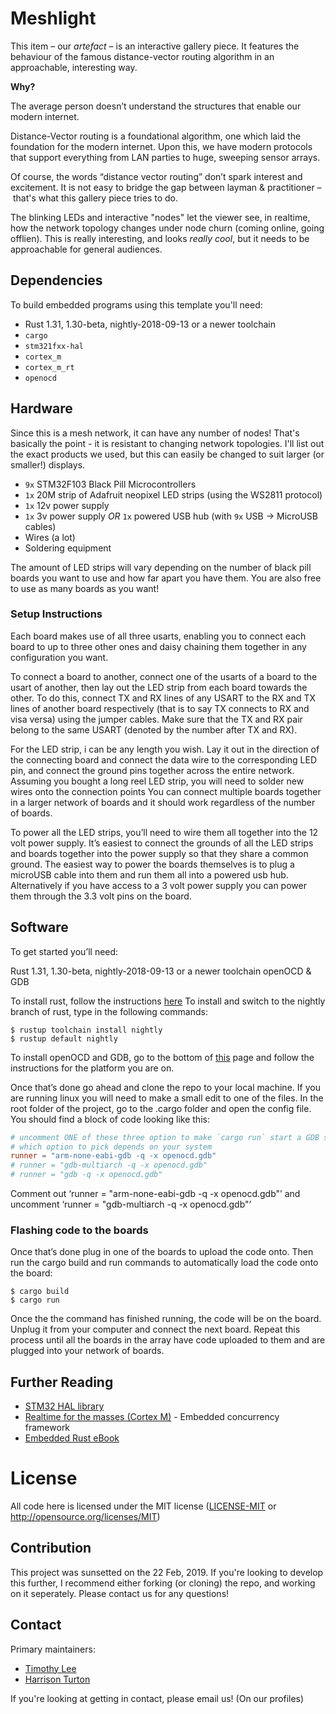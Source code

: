 # Meshlight

This item – our *artefact* – is an interactive gallery piece. It features the behaviour of the famous distance-vector routing algorithm in an approachable, interesting way.

**Why?**

The average person doesn’t understand the structures that enable our modern internet.

Distance-Vector routing is a foundational algorithm, one which laid the foundation for the modern internet. Upon this, we have modern protocols that support everything from LAN parties to huge, sweeping sensor arrays.

Of course, the words “distance vector routing” don’t spark interest and excitement. It is not easy to bridge the gap between layman & practitioner – that's what this gallery piece tries to do.

The blinking LEDs and interactive "nodes" let the viewer see, in realtime, how the network topology changes under node churn (coming online, going offlien). This is really interesting, and looks *really cool*, but it needs to be approachable for general audiences.

## Dependencies

To build embedded programs using this template you'll need:

- Rust 1.31, 1.30-beta, nightly-2018-09-13 or a newer toolchain
- `cargo`
- `stm321fxx-hal`
- `cortex_m`
- `cortex_m_rt`
- `openocd`

## Hardware

Since this is a mesh network, it can have any number of nodes! That's basically the point - it is resistant to changing network topologies. I'll list out the exact products we used, but this can easily be changed to suit larger (or smaller!) displays.

- `9x` STM32F103 Black Pill Microcontrollers
- `1x` 20M strip of Adafruit neopixel LED strips (using the WS2811 protocol)
- `1x` 12v power supply
- `1x` 3v power supply *OR* `1x` powered USB hub (with `9x` USB -> MicroUSB cables)
- Wires (a lot)
- Soldering equipment

The amount of LED strips will vary depending on the number of black pill boards you want to use and how far apart you have them. You are also free to use as many boards as you want!

### Setup Instructions

Each board makes use of all three usarts, enabling you to connect each board to up to three other ones and daisy chaining them together in any configuration you want.

To connect a board to another, connect one of the usarts of a board to the usart of another, then lay out the LED strip from each board towards the other. To do this, connect TX and RX lines of any USART to the RX and TX lines of another board respectively (that is to say TX connects to RX and visa versa) using the jumper cables.
Make sure that the TX and RX pair belong to the same USART (denoted by the number after TX and RX).

For the LED strip, i can be any length you wish. Lay it out in the direction of the connecting board and connect the data wire to the corresponding LED pin, and connect the ground pins together across the entire network. Assuming you bought a long reel LED strip, you will need to solder new wires onto the connection points You can connect multiple boards together in a larger network of boards and it should work regardless of the number of boards.

To power all the LED strips, you’ll need to wire them all together into the 12 volt power supply. It’s easiest to connect the grounds of all the LED strips and boards together into the power supply so that they share a common ground. The easiest way to power the boards themselves is to plug a microUSB cable into them and run them all into a powered usb hub.
Alternatively if you have access to a 3 volt power supply you can power them through the 3.3 volt pins on the board.

## Software

To get started you’ll need: 

Rust 1.31, 1.30-beta, nightly-2018-09-13 or a newer toolchain
openOCD & GDB

To install rust, follow the instructions [here](https://www.rust-lang.org/tools/install)
To install and switch to the nightly branch of rust, type in the following commands:

``` console
$ rustup toolchain install nightly
$ rustup default nightly
```

To install openOCD and GDB, go to the bottom of [this](https://rust-embedded.github.io/book/intro/install.html) page and follow the instructions for the platform you are on. 

Once that’s done go ahead and clone the repo to your local machine. If you are running linux you will need to make a small edit to one of the files. In the root folder of the project, go to the .cargo folder and open the config file. You should find a block of code looking like this: 
``` toml
# uncomment ONE of these three option to make `cargo run` start a GDB session
# which option to pick depends on your system
runner = "arm-none-eabi-gdb -q -x openocd.gdb"
# runner = "gdb-multiarch -q -x openocd.gdb"
# runner = "gdb -q -x openocd.gdb"
```
Comment out ‘runner = "arm-none-eabi-gdb -q -x openocd.gdb"’ and uncomment ‘runner = "gdb-multiarch -q -x openocd.gdb"’ 

### Flashing code to the boards
Once that’s done plug in one of the boards to upload the code onto. Then run the cargo build and run commands to automatically load the code onto the board:

``` console
$ cargo build
$ cargo run
```
Once the the command has finished running, the code will be on the board. Unplug it from your computer and connect the next board. Repeat this process until all the boards in the array have code uploaded to them and are plugged into your network of boards.

## Further Reading

- [STM32 HAL library](https://docs.rs/stm32f1xx-hal/0.2.0/stm32f1xx_hal/)
- [Realtime for the masses (Cortex M)](https://github.com/japaric/cortex-m-rtfm) - Embedded concurrency framework
- [Embedded Rust eBook](https://rust-embedded.github.io/book/)

# License

All code here is licensed under the MIT license ([LICENSE-MIT](LICENSE-MIT) or http://opensource.org/licenses/MIT)

## Contribution

This project was sunsetted on the 22 Feb, 2019. If you're looking to develop this further, I recommend either forking (or cloning) the repo, and working on it seperately. Please contact us for any questions!

## Contact

Primary maintainers:

- [Timothy Lee](github.com/tztimlee)
- [Harrison Turton](github.com/tztimlee)

If you're looking at getting in contact, please email us! (On our profiles)

